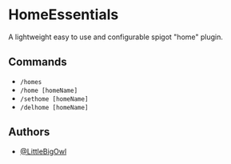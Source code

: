 # HomeEssentials

A lightweight easy to use and configurable spigot "home" plugin.


## Commands

- `/homes`
- `/home [homeName]`
- `/sethome [homeName]`
- `/delhome [homeName]`
## Authors

- [@LittleBigOwl](https://www.github.com/LittleBigOwI)
